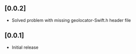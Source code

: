 ## [0.0.2]

* Solved problem with missing geolocator-Swift.h header file

## [0.0.1]

* Initial release
